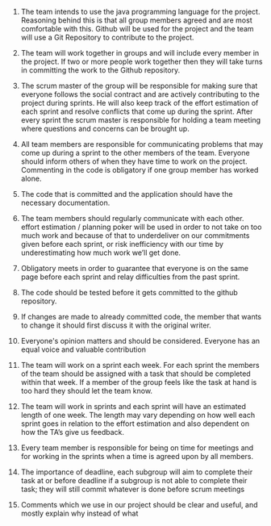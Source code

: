 1. The team intends to use the java programming language for the project. Reasoning behind this is that all group members agreed and are most comfortable with this.
Github will be used for the project and the team will use a Git Repository to contribute to the project. 

2. The team will work together in groups and will include every member in the project. If two or more people work together then they will take turns in committing the work to the Github repository.

3. The scrum master of the group will be responsible for making sure that everyone follows the social contract and are actively contributing to the project during sprints. He will also keep track of the effort estimation of each sprint and resolve conflicts that come up during the sprint. After every sprint the scrum master is responsible for holding a team meeting where questions and concerns can be brought up. 	
4. All team members are responsible for communicating problems that may come up during a sprint to the other members of the team. Everyone should inform others of when they have time to work on the project. Commenting in the code is obligatory if one group member has worked alone.  
5. The code that is committed and the application should have the necessary documentation.
6. The team members should regularly communicate with each other. 
effort estimation / planning poker will be used in order to not take on too much work and because of that to underdeliver on our commitments given before each sprint, or risk inefficiency with our time by underestimating how much work we’ll get done.  
7. Obligatory meets in order to guarantee that everyone is on the same page before each sprint and relay difficulties from the past sprint. 
8. The code should be tested before it gets committed to the github repository.
9. If changes are made to already committed code, the member that wants to change it should first discuss it with the original writer.
10. Everyone's opinion matters and should be considered. Everyone has an equal voice and valuable contribution
11. The team will work on a sprint each week. For each sprint the members of the team should be assigned with a task that should be completed within that week. If a member of the group feels like the task at hand is too hard they should let the team know.
12. The team will work in sprints and each sprint will have an estimated length of one week. The length may vary depending on how well each sprint goes in relation to the effort estimation and also dependent on how the TA’s give us feedback. 
13. Every team member is responsible for being on time for meetings and for working in the sprints when a time is agreed upon by all members.
14. The importance of deadline, each subgroup will aim to complete their task at or before deadline if a subgroup is not able to complete their task; they will still commit whatever is done before scrum meetings 
15. Comments which we use in our project should be clear and useful, and mostly explain why instead of what 
